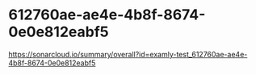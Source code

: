 # 612760ae-ae4e-4b8f-8674-0e0e812eabf5
https://sonarcloud.io/summary/overall?id=examly-test_612760ae-ae4e-4b8f-8674-0e0e812eabf5
